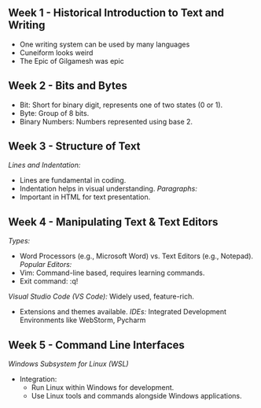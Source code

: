 ## Week 1 - Historical Introduction to Text and Writing
- One writing system can be used by many languages
- Cuneiform looks weird
- The Epic of Gilgamesh was epic
## Week 2 - Bits and Bytes
- Bit: Short for binary digit, represents one of two states (0 or 1).
- Byte: Group of 8 bits.
- Binary Numbers: Numbers represented using base 2.
## Week 3 - Structure of Text
_Lines and Indentation:_
- Lines are fundamental in coding.
- Indentation helps in visual understanding.
_Paragraphs:_
- Important in HTML for text presentation.
## Week 4 - Manipulating Text & Text Editors
_Types:_
- Word Processors (e.g., Microsoft Word) vs. Text Editors (e.g., Notepad).
_Popular Editors:_
- Vim: Command-line based, requires learning commands.
 - Exit command: :q!
   
_Visual Studio Code (VS Code):_ Widely used, feature-rich.
 - Extensions and themes available.
_IDEs:_ Integrated Development Environments like WebStorm, Pycharm
## Week 5 - Command Line Interfaces
_Windows Subsystem for Linux (WSL)_
- Integration:
  - Run Linux within Windows for development.
  - Use Linux tools and commands alongside Windows applications.
    

